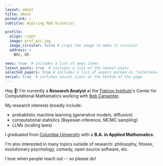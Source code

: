```yaml
---
layout: about
title: about
permalink: /
subtitle: Aspiring Mad Scientist

profile:
  align: right
  image: prof_pic.jpg
  image_circular: false # crops the image to make it circular
  address: >
    NYC, US

news: true  # includes a list of news items
latest_posts: true  # includes a list of the newest posts
selected_papers: true # includes a list of papers marked as "selected={true}"
social: true  # includes social icons at the bottom of the page
---
```


Hey :wave:! I'm currently a **Research Analyst** at the [Flatiron Institute](https://www.simonsfoundation.org/flatiron/)'s Center for Computational Mathematics working with [Bob Carpenter](https://bob-carpenter.github.io/).

My research interests broadly include:
  - probablistic machine learning (generative models, diffusion)
  - computational statistics (Bayesian inference, MCMC sampling)
  - LLMs (scaling laws)

I graduated from [Columbia University](https://www.columbia.edu/) with a **B.A. in Applied Mathematics**.

I'm also interested in many topics outside of research: philosophy, fitness, evolutionary psychology, comedy, open source software, etc.

I love when people reach out -- so please do!
